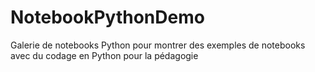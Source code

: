 # NotebookPythonDemo
Galerie de notebooks Python pour montrer des exemples de notebooks avec du codage en Python pour la pédagogie
